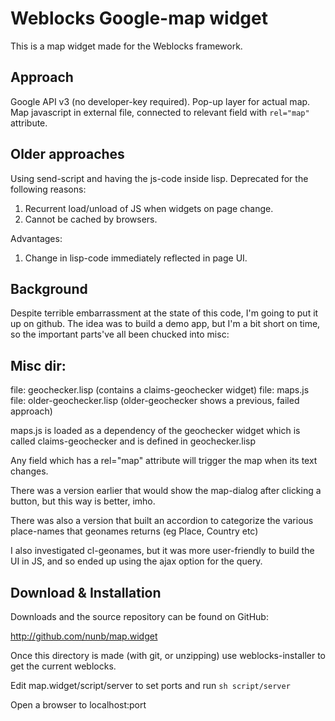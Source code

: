 Weblocks Google-map widget 
==========================

This is a map widget made for the Weblocks framework.

Approach
---------

Google API v3 (no developer-key required). Pop-up layer for actual
map. Map javascript in external file, connected to relevant field with
`rel="map"` attribute.

Older approaches
----------------

Using send-script and having the js-code inside lisp. Deprecated for
the following reasons:

1. Recurrent load/unload of JS when widgets on page change.
2. Cannot be cached by browsers.

Advantages:

1. Change in lisp-code immediately reflected in page UI.

Background
------------

Despite terrible embarrassment at the state of this code, I'm going to put 
it up on github. The idea was to build a demo app, but I'm a bit short on time, so the 
important parts've all been chucked into misc:

Misc dir:
---------------------------
file:   geochecker.lisp       (contains a claims-geochecker widget)
file:   maps.js
file:   older-geochecker.lisp (older-geochecker shows a previous, failed 
approach)

maps.js is loaded as a dependency of the geochecker widget which is called 
claims-geochecker and is defined in geochecker.lisp

Any field which has a rel="map" attribute will trigger the map when its 
text changes.

There was a version earlier that would show the map-dialog after clicking 
a button, but this way is better, imho.

There was also a version that built an accordion to categorize the various 
place-names that geonames returns (eg Place, Country etc)

I also investigated cl-geonames, but it was more user-friendly to build 
the UI in JS, and so ended up using the ajax option for the query.

Download & Installation 
-----------------------

Downloads and the source repository can be found on GitHub:

http://github.com/nunb/map.widget

Once this directory is made (with git, or unzipping) use
weblocks-installer to get the current weblocks.

Edit map.widget/script/server to set ports and run `sh script/server`

Open a browser to localhost:port
